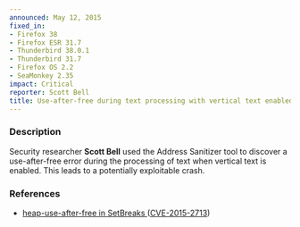 ```yaml
---
announced: May 12, 2015
fixed_in:
- Firefox 38
- Firefox ESR 31.7
- Thunderbird 38.0.1
- Thunderbird 31.7
- Firefox OS 2.2
- SeaMonkey 2.35
impact: Critical
reporter: Scott Bell
title: Use-after-free during text processing with vertical text enabled
---
```


<h3>Description</h3>

<p>Security researcher <strong>Scott Bell</strong> used the Address Sanitizer
tool to discover a use-after-free error during the processing of text when
vertical text is enabled. This leads to a potentially exploitable crash.
</p>

<h3>References</h3>

<ul>
  <li><a href="https://bugzilla.mozilla.org/show_bug.cgi?id=1153478">
       heap-use-after-free in SetBreaks </a>
(<a href="http://cve.mitre.org/cgi-bin/cvename.cgi?name=CVE-2015-2713"
class="ex-ref">CVE-2015-2713</a>)</li>
</ul>



